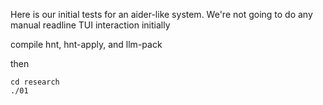 Here is our initial tests for an aider-like system. We're not going to do any
manual readline TUI interaction initially

compile hnt, hnt-apply, and llm-pack

then
```
cd research
./01
```
